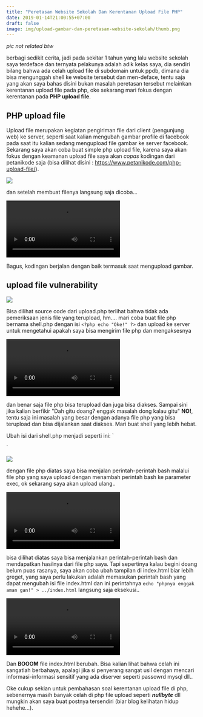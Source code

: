 ```yaml
---
title: "Peretasan Website Sekolah Dan Kerentanan Upload File PHP"
date: 2019-01-14T21:00:55+07:00
draft: false
image: img/upload-gambar-dan-peretasan-website-sekolah/thumb.png
---
```

_pic not related btw_

berbagi sedikit cerita, jadi pada sekitar 1 tahun yang lalu website sekolah saya terdeface dan ternyata pelakunya adalah adik kelas saya, dia sendiri bilang bahwa ada celah upload file di subdomain untuk ppdb, dimana dia bisa mengunggah shell ke website tersebut dan men-deface, tentu saja yang akan saya bahas disini bukan masalah peretasan tersebut melainkan kerentanan upload file pada php, oke sekarang mari fokus dengan kerentanan pada **PHP upload file**.

## PHP upload file

Upload file merupakan kegiatan pengiriman file dari client (pengunjung web) ke server, seperti saat kalian mengubah gambar profile di facebook pada saat itu kalian sedang mengupload file gambar ke server facebook. Sekarang saya akan coba buat simple php upload file, karena saya akan fokus dengan keamanan upload file saya akan _copas_ kodingan dari petanikode saja (bisa dilihat disini : https://www.petanikode.com/php-upload-file/).

![](/img/upload-gambar-dan-peretasan-website-sekolah/step-1.png)

dan setelah membuat filenya langsung saja dicoba...

<video autoplay loop>
  <source src="/img/upload-gambar-dan-peretasan-website-sekolah/step-2.mp4" type="video/mp4">
  Your browser does not support the video tag.
</video> 

Bagus, kodingan berjalan dengan baik termasuk saat mengupload gambar.

## upload file vulnerability
![](/img/upload-gambar-dan-peretasan-website-sekolah/step-3.png)

Bisa dilihat source code dari upload.php terlihat bahwa tidak ada pemeriksaan jenis file yang terupload, hm.... mari coba buat file php bernama shell.php dengan isi `<?php echo "Oke!" ?>` dan upload ke server untuk mengetahui apakah saya bisa mengirim file php dan mengaksesnya

<video autoplay loop>
  <source src="/img/upload-gambar-dan-peretasan-website-sekolah/step-4.mp4" type="video/mp4">
  Your browser does not support the video tag.
</video> 

dan benar saja file php bisa terupload dan juga bisa diakses. Sampai sini jika kalian berfikir "Dah gitu doang? enggak masalah dong kalau gitu" **NO!**, tentu saja ini masalah yang besar dengan adanya file php yang bisa terupload dan bisa dijalankan saat diakses. Mari buat shell yang lebih hebat.

Ubah isi dari shell.php menjadi seperti ini:
`
<?php $exec = !empty($_GET['exec']) ? $_GET['exec'] : 'ls' ; echo(shell_exec($exec))?>
`

![](/img/upload-gambar-dan-peretasan-website-sekolah/step-5.png)

dengan file php diatas saya bisa menjalan perintah-perintah bash malalui file php yang saya upload dengan menambah perintah bash ke parameter exec, ok sekarang saya akan upload ulang..

<video autoplay loop>
  <source src="/img/upload-gambar-dan-peretasan-website-sekolah/step-6.mp4" type="video/mp4">
  Your browser does not support the video tag.
</video> 

bisa dilihat diatas saya bisa menjalankan perintah-perintah bash dan mendapatkan hasilnya dari file php saya. Tapi sepertinya kalau begini doang belum puas rasanya, saya akan coba ubah tampilan di index.html biar lebih greget, yang saya perlu lakukan adalah memasukan perintah bash yang dapat mengubah isi file index.html dan ini perintahnya `echo "phpnya enggak aman gan!" > ../index.html` langsung saja eksekusi..

<video autoplay loop>
  <source src="/img/upload-gambar-dan-peretasan-website-sekolah/step-7.mp4" type="video/mp4">
  Your browser does not support the video tag.
</video> 

Dan **BOOOM** file index.html berubah. Bisa kalian lihat bahwa celah ini sangatlah berbahaya, apalagi jika si penyerang sangat usil dengan mencari informasi-informasi sensitif yang ada diserver seperti passowrd mysql dll..

Oke cukup sekian untuk pembahasan soal kerentanan upload file di php, sebenernya masih banyak celah di php file upload seperti _**nullbyte**_ dll mungkin akan saya buat postnya tersendiri (biar blog kelihatan hidup hehehe...).